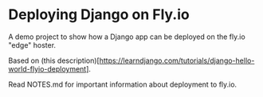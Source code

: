 # Deploying Django on Fly.io

A demo project to show how a Django app can be deployed on the fly.io "edge" hoster.

Based on (this description)[https://learndjango.com/tutorials/django-hello-world-flyio-deployment].

Read NOTES.md for important information about deployment to fly.io.
